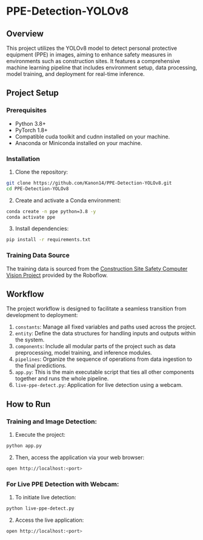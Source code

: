 # PPE-Detection-YOLOv8

## Overview
This project utilizes the YOLOv8 model to detect personal protective equipment (PPE) in images, aiming to enhance safety measures in environments such as construction sites. It features a comprehensive machine learning pipeline that includes environment setup, data processing, model training, and deployment for real-time inference.

## Project Setup
### Prerequisites
- Python 3.8+
- PyTorch 1.8+
- Compatible cuda toolkit and cudnn installed on your machine.
- Anaconda or Miniconda installed on your machine.

### Installation
1. Clone the repository:
```bash
git clone https://github.com/Kanon14/PPE-Detection-YOLOv8.git
cd PPE-Detection-YOLOv8
```

2. Create and activate a Conda environment:
```bash
conda create -n ppe python=3.8 -y
conda activate ppe
```

3. Install dependencies:
```bash
pip install -r requirements.txt
```
### Training Data Source
The training data is sourced from the [Construction Site Safety Computer Vision Project](https://universe.roboflow.com/roboflow-universe-projects/construction-site-safety) provided by the Roboflow.

## Workflow
The project workflow is designed to facilitate a seamless transition from development to deployment:
1. `constants`: Manage all fixed variables and paths used across the project.
2. `entity`: Define the data structures for handling inputs and outputs within the system.
3. `components`: Include all modular parts of the project such as data preprocessing, model training, and inference modules.
4. `pipelines`: Organize the sequence of operations from data ingestion to the final predictions.
5. `app.py`: This is the main executable script that ties all other components together and runs the whole pipeline.
6. `live-ppe-detect.py`: Application for live detection using a webcam.

## How to Run
### Training and Image Detection:
1. Execute the project:
```bash
python app.py
```
2. Then, access the application via your web browser:
```bash
open http://localhost:<port>
```
### For Live PPE Detection with Webcam:
1. To initiate live detection:
```bash
python live-ppe-detect.py
```
2. Access the live application:
```bash
open http://localhost:<port>
```